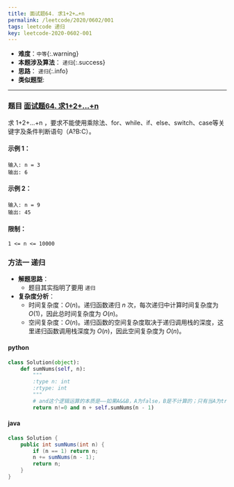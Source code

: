 ```yaml
---
title: 面试题64. 求1+2+…+n
permalink: /leetcode/2020/0602/001
tags: leetcode 递归
key: leetcode-2020-0602-001
---
```

- __难度__：`中等`{:.warning}
- __本题涉及算法__： `递归`{:.success}
- __思路__：   `递归`{:.info}
- __类似题型__:

---

### 题目 [面试题64. 求1+2+…+n](https://leetcode-cn.com/problems/qiu-12n-lcof/)
求 1+2+...+n ，要求不能使用乘除法、for、while、if、else、switch、case等关键字及条件判断语句（A?B:C）。

#### 示例 1：
```
输入: n = 3
输出: 6
```
#### 示例 2：
```
输入: n = 9
输出: 45
```

#### 限制：
```
1 <= n <= 10000
```

### 方法一 递归
- __解题思路__：
    - 题目其实指明了要用 `递归`
- __复杂度分析__：
    - 时间复杂度：$O(n)$。递归函数递归 $n$ 次，每次递归中计算时间复杂度为 $O(1)$，因此总时间复杂度为 $O(n)$。
    - 空间复杂度：$O(n)$。递归函数的空间复杂度取决于递归调用栈的深度，这里递归函数调用栈深度为 $O(n)$，因此空间复杂度为 $O(n)$。

#### python
```python
class Solution(object):
    def sumNums(self, n):
        """
        :type n: int
        :rtype: int
        """
        # and这个逻辑运算的本质是——如果A&&B，A为false，B是不计算的；只有当A为true，才会继续计算B
        return n!=0 and n + self.sumNums(n - 1)
```

#### java
```java
class Solution {
    public int sumNums(int n) {
        if (n == 1) return n;
        n += sumNums(n - 1);
        return n;
    }
}
```

